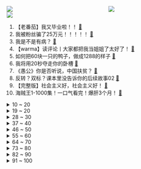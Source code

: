 <div >
	<a style="float:left;width:55%;" href = "https://github.com/anuraghazra/github-readme-stats">
	 <img src = "https://github-readme-stats.vercel.app/api?username=iuuuuuaena&theme=buefy&show_icons=true"/>
	</a>
	<a  style="float:right;width:45%" href = "https://github.com/anuraghazra/github-readme-stats">
	 <img  src="https://github-readme-stats.vercel.app/api/top-langs/?username=anuraghazra&layout=compact"/>
	</a>
	</div>

[![](https://img.shields.io/badge/jxd-@jxdgogogo.xyz-yellowgreen.svg)](https://www.jxdgogogo.xyz)<br>
1. 【老番茄】我又毕业啦！！ [:link:](//www.bilibili.com/video/BV1iv411H7Lt) <br>
2. 我被粉丝骗了25万元！！！！！ [:link:](//www.bilibili.com/video/BV12w411o7kb) <br>
3. 我是不是有病？ [:link:](//www.bilibili.com/video/BV1gb4y1y7SZ) <br>
4. 【warma】读评论丨大家都把我当姐姐了太好了！ [:link:](//www.bilibili.com/video/BV1TU4y1V79Z) <br>
5. 如何把60块一只的鸭子，做成1288的样子 [:link:](//www.bilibili.com/video/BV1Rb4y1C7b4) <br>
6. 我将用20秒夺走你的卧槽 [:link:](//www.bilibili.com/video/BV1c44y1q7gX) <br>
7. 《愚公》你是否听说，中国扶贫？ [:link:](//www.bilibili.com/video/BV1mL411p7ZZ) <br>
8. 反转？双标？课本里没告诉你的后续故事02 [:link:](//www.bilibili.com/video/BV1jX4y1P7P9) <br>
9. 【完整版】社会主义好，社会主义好！ [:link:](//www.bilibili.com/video/BV1hh411h7mX) <br>
10. 海贼王1-1000集！一口气看完！爆肝3个月！ [:link:](//www.bilibili.com/video/BV1T54y1p7F3) <br>
<details>
<summary>10 ~ 20</summary>

11. 卧龙凤雏，再现人世！ [:link:](//www.bilibili.com/video/BV1Sb4y1C7nW) <br>
12. 《崩坏3》动画短片「薪炎永燃」先行预告 [:link:](//www.bilibili.com/video/BV1Tb4y1y7Lf) <br>
13. 100元实现炸鸡自由？超柔嫩~皮脆汁多的中式炸整鸡！！！ [:link:](//www.bilibili.com/video/BV19X4y1c7Sw) <br>
14. B站迄今最详细的重庆小面制作教程！Up主呕心沥血15天，满满干货分享 [:link:](//www.bilibili.com/video/BV1cL411W7Ky) <br>
15. 人畜无害 [:link:](//www.bilibili.com/video/BV18B4y1T7Yg) <br>
16. 超人叶问 [:link:](//www.bilibili.com/video/BV1af4y1b7ZB) <br>
17. 《明日方舟》EP - Keep the torch [:link:](//www.bilibili.com/video/BV1ab4y1C7gk) <br>
18. 【STN快报第五季44】你们开团的时候会喊三、二、一么？ [:link:](//www.bilibili.com/video/BV1Gh411h7rM) <br>
19. up主，你的脸疼吗？2021年4月新番吐槽打脸大总结！【泛式】 [:link:](//www.bilibili.com/video/BV16y4y1M7yw) <br>
</details>
<details>
<summary>19 ~ 20</summary>

20. 突然爆火的烤苕皮，帅小伙自制出来，没想到味道... [:link:](//www.bilibili.com/video/BV1Hg411u7nx) <br>
21. 【每天一遍】10分钟肚腩消减训练(男女通用) [:link:](//www.bilibili.com/video/BV1oV411p7Rb) <br>
22. 【医学博士】病从口入的寄生虫 I 生吃海鲜会得寄生虫吗？ [:link:](//www.bilibili.com/video/BV1Bw411R7EF) <br>
23. 害，全村神经病 [:link:](//www.bilibili.com/video/BV1GX4y1w744) <br>
24. 建议改成：乱 室 佳 人 [:link:](//www.bilibili.com/video/BV1n54y1p7x6) <br>
25. 热爱105°C的鲁智深！！！课 堂 请 勿 乱 猜 谜 6！ [:link:](//www.bilibili.com/video/BV1F64y1b729) <br>
26. 踊 [:link:](//www.bilibili.com/video/BV1xf4y1b7aX) <br>
27. 3.99美元的红翡翠原石开出来是什么效果？ [:link:](//www.bilibili.com/video/BV1qo4y1C7FN) <br>
28. 给老爸一个难忘的生日 [:link:](//www.bilibili.com/video/BV1NM4y1M7aV) <br>
</details>
<details>
<summary>28 ~ 30</summary>

29. 谁妄想欺负中国必将碰得头破血流！ [:link:](//www.bilibili.com/video/BV1rw411R7j2) <br>
30. 困到底能困到什么地步，记录真实课堂 [:link:](//www.bilibili.com/video/BV1CK4y1g7Hv) <br>
31. 李景秀我这么信任你，你竟然卖我假货？发给我水一样的槐花蜜！ [:link:](//www.bilibili.com/video/BV1TM4y1M7Nw) <br>
32. 地表最长红旗H9，全球限量官方加长什么样？ [:link:](//www.bilibili.com/video/BV1u64y1b7zt) <br>
33. ⚡以狐之名⚡：仁慈的狐我已坠入，科普打假的国度... [:link:](//www.bilibili.com/video/BV1wX4y1w7oy) <br>
34. 刻在骨子里的记忆！老年痴呆患者看到山竹落地，以为是炸弹飞扑挡住 [:link:](//www.bilibili.com/video/BV1vy4y1M72s) <br>
35. 【原神剧场】大作战！少女们的新衣 [:link:](//www.bilibili.com/video/BV1p64y1Q7vb) <br>
36. 这视频里面【全是广告】不要点进来！ [:link:](//www.bilibili.com/video/BV1VB4y1T7ML) <br>
37. 80岁奶奶，劝60岁晚辈：年轻人不要太气盛！ [:link:](//www.bilibili.com/video/BV1Hg411u77g) <br>
</details>
<details>
<summary>37 ~ 40</summary>

38. 孤寡老人深夜在轮椅上热血沸腾！背后真相令人怒发冲冠！ [:link:](//www.bilibili.com/video/BV11o4y1Q7xg) <br>
39. 《原神》剧情PV-「追逐霆光的孤旅」 [:link:](//www.bilibili.com/video/BV15K4y1M7Xn) <br>
40. 当你男朋友在你闺蜜面前 [:link:](//www.bilibili.com/video/BV1n64y1b7LD) <br>
41. 【全新单曲】《Secret Player》完整版MV [:link:](//www.bilibili.com/video/BV1Yo4y1C7gf) <br>
42. 金色大厅交响乐演奏【热爱105℃的你】（迫真） [:link:](//www.bilibili.com/video/BV1Do4y1Q7yU) <br>
43. 当我用女声在鬼屋给npc做岗前培训~ [:link:](//www.bilibili.com/video/BV1e64y1b7vP) <br>
44. 这段视频告诉你，警犬考试有多严格！ [:link:](//www.bilibili.com/video/BV1Zo4y1Q7nH) <br>
45. 《 B 站 L V 6 现 状 》 [:link:](//www.bilibili.com/video/BV1uK4y1M7GS) <br>
46. 当 代 毕 业 生 放 假 现 状 [:link:](//www.bilibili.com/video/BV1zq4y1s7jP) <br>
</details>
<details>
<summary>46 ~ 50</summary>

47. 让朋友女装脱光躺在床上，骗女朋友闯进门，结果... [:link:](//www.bilibili.com/video/BV1Jh411h7QL) <br>
48. 我把收益全捐了！！！ [:link:](//www.bilibili.com/video/BV1pf4y1b7Hn) <br>
49. 孜然牛杂，上菜！🍽️ [:link:](//www.bilibili.com/video/BV1bX4y1P7f3) <br>
50. 【老邪吐槽】《你微笑时很美》：比赛中途公主抱？！ [:link:](//www.bilibili.com/video/BV1ho4y1C7t4) <br>
51. 新冠疫苗是如何保护我们的？ [:link:](//www.bilibili.com/video/BV1KB4y1T75y) <br>
52. 靠谱盘点125：我不装了！阿水为击败RNG竟甘做分奴？观众：他太稳健了！ [:link:](//www.bilibili.com/video/BV1mL411p7XS) <br>
53. 你今天勤俭节 约了吗？ [:link:](//www.bilibili.com/video/BV1ty4y1K79k) <br>
54. 𝕀 𝕃𝕆𝕍𝔼 𝕐𝕆𝕌 [:link:](//www.bilibili.com/video/BV1zL411p7pn) <br>
55. 【他看见了】看，万山红遍。 [:link:](//www.bilibili.com/video/BV1f44y1i7K1) <br>
</details>
<details>
<summary>55 ~ 60</summary>

56. 北京大爷的27平米小平房，进去一看给我惊呆了。 [:link:](//www.bilibili.com/video/BV1D54y1J7jg) <br>
57. 不卧槽挑战 #3 不卧槽算我输 [:link:](//www.bilibili.com/video/BV1PM4y1M7CG) <br>
58. 【嘉然】Ring！Ring！Ring！今天我是小狐狸yo~ [:link:](//www.bilibili.com/video/BV1cL411W7MD) <br>
59. 【联锁竞赛】“荷谟伊智境”LK/FIN-平民全关卡低配攻略！阵容平民+低练度+语音详解的愉悦攻略！《明日方舟》|魔法Zc目录 [:link:](//www.bilibili.com/video/BV1tq4y1s733) <br>
60. 一个人在英国去嗦粉 吃牛腩自言自语 [:link:](//www.bilibili.com/video/BV1Jf4y1b7L7) <br>
61. 难以置信！创始人Notch竟称Minecraft死了！ [:link:](//www.bilibili.com/video/BV1io4y1C7mx) <br>
62. 逼男朋友一起看美女，他竟然… [:link:](//www.bilibili.com/video/BV1qK4y1g7sh) <br>
63. 【原神日常】#8 长得很像哥哥的万叶 [:link:](//www.bilibili.com/video/BV1u44y1q78m) <br>
64. 《黑心小卖部！》 [:link:](//www.bilibili.com/video/BV1Q64y197Q3) <br>
</details>
<details>
<summary>64 ~ 70</summary>

65. 学会精准发力，两周从0解锁柔韧紧实  | 不一样的热汗瑜伽 轻松不枯燥做起来真的超舒服！ [:link:](//www.bilibili.com/video/BV1JB4y1T7d7) <br>
66. 央视记者采访哨兵，兵哥哥的回答绝了！ [:link:](//www.bilibili.com/video/BV1NL411W7V6) <br>
67. 【失败者动画】生化危机8伊森追逐动画 [:link:](//www.bilibili.com/video/BV1so4y1C7Ts) <br>
68. 【耗时100小时| 觉醒年代群像| 燃虐| 双声道台词向】“遍地哀鸿满城血，无非一念救苍生” [:link:](//www.bilibili.com/video/BV1S64y1976z) <br>
69. 艺术难道就不值得尊重吗——夏目友人帐 [:link:](//www.bilibili.com/video/BV1Wy4y1M7RZ) <br>
70. 试吃一条120斤的巨大条尾魟，一斤只要4块钱，鱼肝却是顶级美味 [:link:](//www.bilibili.com/video/BV1iy4y1M7ki) <br>
71. 热心粉丝给我发了一份新版的植物大战僵尸，玩了之后我的眼泪流了出来！ [:link:](//www.bilibili.com/video/BV1d64y197oD) <br>
72. 【读评论】可把孩子乐坏了！ [:link:](//www.bilibili.com/video/BV1UM4y1T7D6) <br>
73. 【散人】顶上对决！超凶猛无解boss 为自己鼓掌 [:link:](//www.bilibili.com/video/BV12w411o78K) <br>
</details>
<details>
<summary>73 ~ 80</summary>

74. 【1080P 2小时完整版】庆祝中国共产党成立100周年大会 [:link:](//www.bilibili.com/video/BV15b4y1y7sj) <br>
75. 在你想抽武器池的时候 就来看看这个视频吧 [:link:](//www.bilibili.com/video/BV1xV411x7pS) <br>
76. 洗 刷 刷！ [:link:](//www.bilibili.com/video/BV1CL411p7L6) <br>
77. 戴上假发之后，终于重拾希望了 [:link:](//www.bilibili.com/video/BV1wL411W7cd) <br>
78. FPX VS IG 赛前预热片（非官方） [:link:](//www.bilibili.com/video/BV1pb4y1y7Pk) <br>
79. 原版在这…我要夺回我的身体 [:link:](//www.bilibili.com/video/BV1H54y1p7CT) <br>
80. 当你说话的声音大小影响你的攻击伤害！ [:link:](//www.bilibili.com/video/BV15f4y1b74Q) <br>
81. 战国乱世芈八子初入秦宫！史上第一位太后宣太后的传奇故事《大秦帝国之纵横》第一期~ [:link:](//www.bilibili.com/video/BV1my4y1M7Py) <br>
82. 湖边隐藏关！外星吸血鬼在游乐园过圣诞 [:link:](//www.bilibili.com/video/BV1kq4y1s7aN) <br>
</details>
<details>
<summary>82 ~ 90</summary>

83. 你知道王八蛋为什么是骂人的话吗？顺便尝尝王八蛋原汁原味好不好吃！ [:link:](//www.bilibili.com/video/BV1Jb4y1y7RZ) <br>
84. 什么样的主人就有什么样的宠物 [:link:](//www.bilibili.com/video/BV1JX4y1P7CV) <br>
85. 真人特效 名场面大乱斗！ [:link:](//www.bilibili.com/video/BV1Ch411h7hK) <br>
86. 【逸语道破】 学习七一讲话，再启赶考之路 [:link:](//www.bilibili.com/video/BV17X4y1P7yY) <br>
87. 人类对农业大学的认知  太！肤！浅！了！ [:link:](//www.bilibili.com/video/BV1KB4y1T7PN) <br>
88. 【半佛】听说你想开剧本杀店？我有一点点经验。 [:link:](//www.bilibili.com/video/BV1ZX4y1c7fu) <br>
89. 粉丝给我寄的竹笔，竟然写出了立体的效果！ [:link:](//www.bilibili.com/video/BV1554y1p7Vb) <br>
90. 被包装耽误的"小众零食"，每一种都是神仙美味！ [:link:](//www.bilibili.com/video/BV1Vh411h7zr) <br>
91. 男生在夜店上班是怎样的体验？ [:link:](//www.bilibili.com/video/BV14X4y1P7JT) <br>
</details>
<details>
<summary>91 ~ 100</summary>

92. 打造全能iPad五年✨最爱用的APP们！ [:link:](//www.bilibili.com/video/BV1ZL411p7Tu) <br>
93. 汉服演绎《锦鲤抄》欢庆建党100周年！《唱支山歌给党听》 [:link:](//www.bilibili.com/video/BV1Kq4y1x7PT) <br>
94. 【小高姐】舒芙蕾 [:link:](//www.bilibili.com/video/BV1344y1q7ng) <br>
95. 【原神】皇女，1秒帅炸 [:link:](//www.bilibili.com/video/BV1hf4y1b7nT) <br>
96. 台湾餐厅干饭，和3位美丽的小姐姐拼桌，又是美好的一餐！无广试吃员/美食探店 [:link:](//www.bilibili.com/video/BV1Db4y1C7A6) <br>
97. 伟大、光荣、正确的中国共产党万岁！  伟大、光荣、英雄的中国人民万岁！ [:link:](//www.bilibili.com/video/BV1yh411h7Zs) <br>
98. 给你们看些平时看不到的 | 原创动画 | 我的爸爸是条龙哦 [:link:](//www.bilibili.com/video/BV1wq4y1x7vq) <br>
99. 【原神】去蒙德城找Hacksmith，让他为你打造一把“天空之翼” [:link:](//www.bilibili.com/video/BV1W44y1q7vF) <br>
100. 大司马的真皮网咖是怎样被偷破产的？ [:link:](//www.bilibili.com/video/BV1QL411p7Et) <br>
</details>
